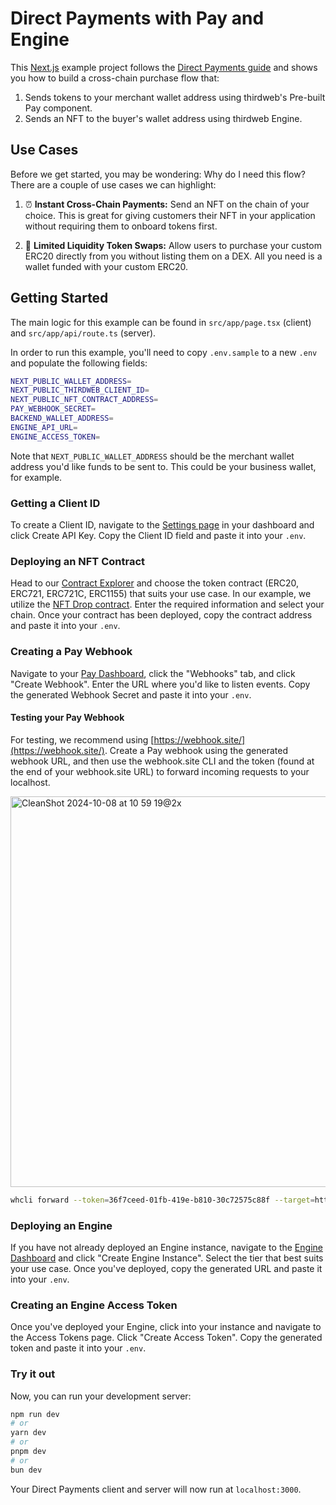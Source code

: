 # Direct Payments with Pay and Engine

This [Next.js](https://nextjs.org) example project follows the [Direct Payments guide](https://portal.thirdweb.com/connect/pay/guides/accept-direct-payments) and shows you how to build a cross-chain purchase flow that:

1. Sends tokens to your merchant wallet address using thirdweb's Pre-built Pay component.
2. Sends an NFT to the buyer's wallet address using thirdweb Engine.

## Use Cases
Before we get started, you may be wondering: Why do I need this flow? There are a couple of use cases we can highlight:

1. ⏰ **Instant Cross-Chain Payments:** Send an NFT on the chain of your choice. This is great for giving customers their NFT in your application without requiring them to onboard tokens first.

2. 🔁 **Limited Liquidity Token Swaps:** Allow users to purchase your custom ERC20 directly from you without listing them on a DEX. All you need is a wallet funded with your custom ERC20.

## Getting Started

The main logic for this example can be found in `src/app/page.tsx` (client) and `src/app/api/route.ts` (server).

In order to run this example, you'll need to copy `.env.sample` to a new `.env` and populate the following fields:

```bash
NEXT_PUBLIC_WALLET_ADDRESS=
NEXT_PUBLIC_THIRDWEB_CLIENT_ID=
NEXT_PUBLIC_NFT_CONTRACT_ADDRESS=
PAY_WEBHOOK_SECRET=
BACKEND_WALLET_ADDRESS=
ENGINE_API_URL=
ENGINE_ACCESS_TOKEN=
```

Note that `NEXT_PUBLIC_WALLET_ADDRESS` should be the merchant wallet address you'd like funds to be sent to. This could be your business wallet, for example.

### Getting a Client ID

To create a Client ID, navigate to the [Settings page](https://thirdweb.com/dashboard/settings/api-keys) in your dashboard and click Create API Key. Copy the Client ID field and paste it into your `.env`.

### Deploying an NFT Contract

Head to our [Contract Explorer](https://thirdweb.com/explore) and choose the token contract (ERC20, ERC721, ERC721C, ERC1155) that suits your use case. In our example, we utilize the [NFT Drop contract](https://thirdweb.com/thirdweb.eth/DropERC721). Enter the required information and select your chain. Once your contract has been deployed, copy the contract address and paste it into your `.env`.

### Creating a Pay Webhook

Navigate to your [Pay Dashboard](https://thirdweb.com/dashboard/connect/pay), click the "Webhooks" tab, and click "Create Webhook". Enter the URL where you'd like to listen events. Copy the generated Webhook Secret and paste it into your `.env`.

#### Testing your Pay Webhook

For testing, we recommend using [https://webhook.site/](https://webhook.site/). Create a Pay webhook using the generated webhook URL, and then use the webhook.site CLI and the token (found at the end of your webhook.site URL) to forward incoming requests to your localhost.

<img width="625" alt="CleanShot 2024-10-08 at 10 59 19@2x" src="https://github.com/user-attachments/assets/6556fe8a-2f02-4c9f-8748-b3b7a8319b99">

```bash
whcli forward --token=36f7ceed-01fb-419e-b810-30c72575c88f --target=http://localhost:3000/api
```



### Deploying an Engine

If you have not already deployed an Engine instance, navigate to the [Engine Dashboard](https://thirdweb.com/dashboard/engine) and click "Create Engine Instance". Select the tier that best suits your use case. Once you've deployed, copy the generated URL and paste it into your `.env`.

### Creating an Engine Access Token

Once you've deployed your Engine, click into your instance and navigate to the Access Tokens page. Click "Create Access Token". Copy the generated token and paste it into your `.env`.

### Try it out

Now, you can run your development server:

```bash
npm run dev
# or
yarn dev
# or
pnpm dev
# or
bun dev
```

Your Direct Payments client and server will now run at `localhost:3000`.
